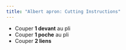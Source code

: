 ```yaml
---
title: "Albert apron: Cutting Instructions"
---
```


- Couper **1 devant** au pli
- Couper **1 poche** au pli
- Couper **2 liens**
